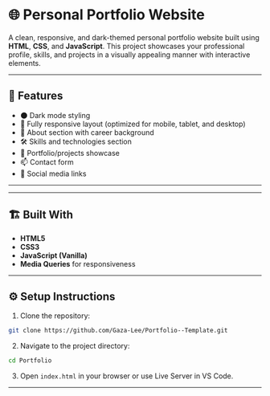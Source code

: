 
# 🌐 Personal Portfolio Website

A clean, responsive, and dark-themed personal portfolio website built using **HTML**, **CSS**, and **JavaScript**. This project showcases your professional profile, skills, and projects in a visually appealing manner with interactive elements.

---

## 🚀 Features

- 🌑 Dark mode styling
- 📱 Fully responsive layout (optimized for mobile, tablet, and desktop)
- 👤 About section with career background
- 🛠️ Skills and technologies section
- 📂 Portfolio/projects showcase
- 📫 Contact form
- 🔗 Social media links

---


---

## 🏗️ Built With

- **HTML5**
- **CSS3**
- **JavaScript (Vanilla)**
- **Media Queries** for responsiveness

---


## ⚙️ Setup Instructions

1. Clone the repository:

```bash
git clone https://github.com/Gaza-Lee/Portfolio--Template.git
```

2. Navigate to the project directory:

```bash
cd Portfolio
```

3. Open `index.html` in your browser or use Live Server in VS Code.

---